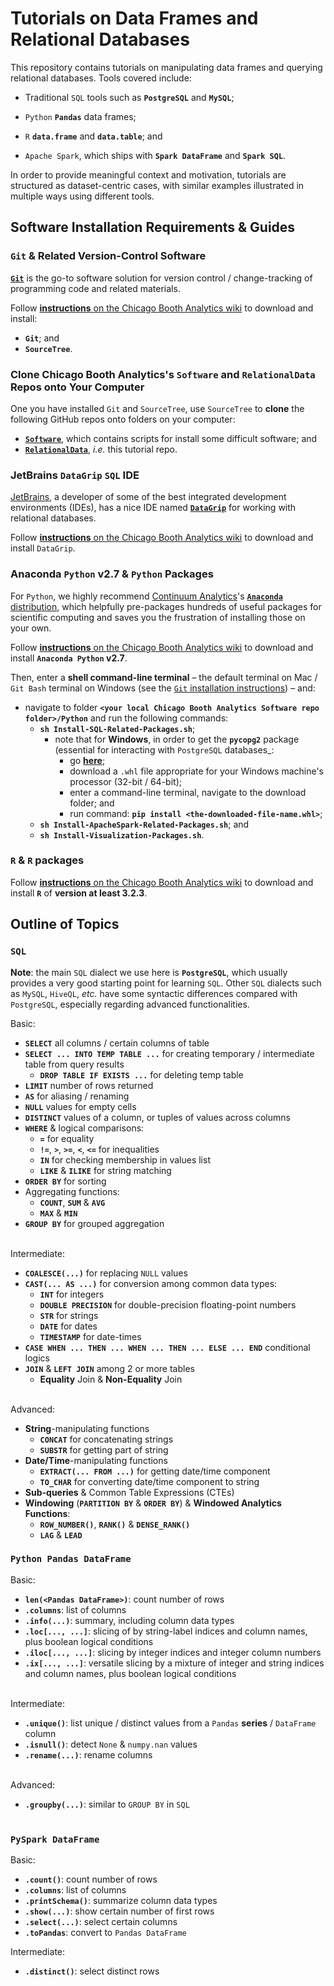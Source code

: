 # Tutorials on Data Frames and Relational Databases
 
This repository contains tutorials on manipulating data frames and querying relational databases. Tools covered include:

- Traditional `SQL` tools such as __`PostgreSQL`__ and __`MySQL`__;

- `Python` __`Pandas`__ data frames;

- `R` __`data.frame`__ and __`data.table`__; and
 
- `Apache Spark`, which ships with __`Spark DataFrame`__ and __`Spark SQL`__.

In order to provide meaningful context and motivation, tutorials are structured as dataset-centric cases, with similar examples illustrated in multiple ways using different tools.



## Software Installation Requirements & Guides


### `Git` & Related Version-Control Software

[__`Git`__](https://git-scm.com) is the go-to software solution for version control / change-tracking of programming code and related materials.

Follow [__instructions__ on the Chicago Booth Analytics wiki](https://github.com/ChicagoBoothAnalytics/site/wiki/Git-%26-Git-related-version-control-software) to download and install:
- __`Git`__; and
- __`SourceTree`__.


### Clone Chicago Booth Analytics's `Software` and `RelationalData` Repos onto Your Computer

One you have installed `Git` and `SourceTree`, use `SourceTree` to __clone__ the following GitHub repos onto folders on your computer: 
- [__`Software`__](https://github.com/ChicagoBoothAnalytics/Software), which contains scripts for install some difficult software; and
- [__`RelationalData`__](https://github.com/ChicagoBoothAnalytics/RelationalData), _i.e._ this tutorial repo.


### JetBrains `DataGrip` `SQL` IDE

[JetBrains](https://www.jetbrains.com), a developer of some of the best integrated development environments (IDEs), has a nice IDE named [__`DataGrip`__](https://www.jetbrains.com/datagrip) for working with relational databases.

Follow [__instructions__ on the Chicago Booth Analytics wiki](https://github.com/ChicagoBoothAnalytics/site/wiki/JetBrains-DataGrip-DBMS-IDE-Installation) to download and install `DataGrip`.


### Anaconda `Python` v2.7 & `Python` Packages
 
For `Python`, we highly recommend [Continuum Analytics](https://www.continuum.io)'s [__`Anaconda`__ distribution](http://docs.continuum.io/anaconda/index), which helpfully pre-packages hundreds of useful packages for scientific computing and saves you the frustration of installing those on your own.
 
Follow [__instructions__ on the Chicago Booth Analytics wiki](https://github.com/ChicagoBoothAnalytics/site/wiki/Anaconda-Python-Installation) to download and install __`Anaconda Python` v2.7__. 

Then, enter a __shell command-line terminal__ &ndash; the default terminal on Mac / `Git Bash` terminal on Windows (see the [`Git` installation instructions](https://github.com/ChicagoBoothAnalytics/site/wiki/Git-&-Git-related-version-control-software)) &ndash; and:
- navigate to folder __`<your local Chicago Booth Analytics Software repo folder>/Python`__ and run the following commands:
    - __`sh Install-SQL-Related-Packages.sh`__;
        - note that for __Windows__, in order to get the __`pycopg2`__ package (essential for interacting with `PostgreSQL` databases_:
            - go [__here__](http://www.lfd.uci.edu/~gohlke/pythonlibs/#psycopg);
            - download a `.whl` file appropriate for your Windows machine's processor (32-bit / 64-bit);
            - enter a command-line terminal, navigate to the download folder; and
            - run command: __`pip install <the-downloaded-file-name.whl>`__;
    - __`sh Install-ApacheSpark-Related-Packages.sh`__; and
    - __`sh Install-Visualization-Packages.sh`__.
    

### `R` & `R` packages

Follow [__instructions__ on the Chicago Booth Analytics wiki](https://github.com/ChicagoBoothAnalytics/site/wiki/R-Installation) to download and install __`R`__ of __version at least 3.2.3__. 



## Outline of Topics


### __`SQL`__

__Note__: the main `SQL` dialect we use here is __`PostgreSQL`__, which usually provides a very good starting point for learning `SQL`. Other `SQL` dialects such as `MySQL`, `HiveQL`, _etc._ have some syntactic differences compared with `PostgreSQL`, especially regarding advanced functionalities.

Basic:
- __`SELECT`__ all columns / certain columns of table
- __`SELECT ... INTO TEMP TABLE ...`__ for creating temporary / intermediate table from query results
    - __`DROP TABLE IF EXISTS ...`__ for deleting temp table
- __`LIMIT`__ number of rows returned
- __`AS`__ for aliasing / renaming
- __`NULL`__ values for empty cells
- __`DISTINCT`__ values of a column, or tuples of values across columns
- __`WHERE`__ & logical comparisons:
    - __`=`__ for equality
    - __`!=`__, __`>`__, __`>=`__, __`<`__, __`<=`__ for inequalities
    - __`IN`__ for checking membership in values list
    - __`LIKE`__ & __`ILIKE`__ for string matching
- __`ORDER BY`__ for sorting
- Aggregating functions:
    - __`COUNT`__, __`SUM`__ & __`AVG`__
    - __`MAX`__ & __`MIN`__
- __`GROUP BY`__ for grouped aggregation
<br><br>

Intermediate:
- __`COALESCE(...)`__ for replacing `NULL` values
- __`CAST(... AS ...)`__ for conversion among common data types:
    - __`INT`__ for integers
    - __`DOUBLE PRECISION`__ for double-precision floating-point numbers
    - __`STR`__ for strings
    - __`DATE`__ for dates
    - __`TIMESTAMP`__ for date-times
- __`CASE WHEN ... THEN ... WHEN ... THEN ... ELSE ... END`__ conditional logics
- __`JOIN`__ & __`LEFT JOIN`__ among 2 or more tables
    - __Equality__ Join & __Non-Equality__ Join
<br><br>

Advanced:
- __String__-manipulating functions
    - __`CONCAT`__ for concatenating strings
    - __`SUBSTR`__ for getting part of string
- __Date/Time__-manipulating functions
    - __`EXTRACT(... FROM ...)`__ for getting date/time component
    - __`TO_CHAR`__ for converting date/time component to string
- __Sub-queries__ & Common Table Expressions (CTEs)
- __Windowing__ (__`PARTITION BY`__ & __`ORDER BY`__) & __Windowed Analytics Functions__:  
    - __`ROW_NUMBER()`__, __`RANK()`__ & __`DENSE_RANK()`__
    - __`LAG`__ & __`LEAD`__


### `Python Pandas DataFrame`

Basic:
- __`len(<Pandas DataFrame>)`__: count number of rows
- __`.columns`__: list of columns
- __`.info(...)`__: summary, including column data types
- __`.loc[..., ...]`__: slicing of by string-label indices and column names, plus boolean logical conditions
- __`.iloc[..., ...]`__: slicing by integer indices and integer column numbers
- __`.ix[..., ...]`__: versatile slicing by a mixture of integer and string indices and column names, plus boolean logical conditions
<br><br>

Intermediate:
- __`.unique()`__: list unique / distinct values from a `Pandas` __series__ / `DataFrame` column
- __`.isnull()`__: detect `None` & `numpy.nan` values
- __`.rename(...)`__: rename columns
<br><br>

Advanced:
- __`.groupby(...)`__: similar to `GROUP BY` in `SQL`
<br><br>


### `PySpark DataFrame`

Basic:
- __`.count()`__: count number of rows 
- __`.columns`__: list of columns
- __`.printSchema()`__: summarize column data types
- __`.show(...)`__: show certain number of first rows
- __`.select(...)`__: select certain columns
- __`.toPandas`__: convert to `Pandas DataFrame`

Intermediate:
- __`.distinct()`__: select distinct rows
<br><br>
